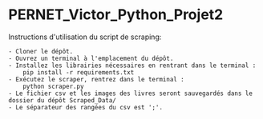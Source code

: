 # PERNET_Victor_Python_Projet2
Instructions d'utilisation du script de scraping:
    
    - Cloner le dépôt.
    - Ouvrez un terminal à l'emplacement du dépôt.
    - Installez les librairies nécessaires en rentrant dans le terminal :
        pip install -r requirements.txt
    - Exécutez le scraper, rentrez dans le terminal :
        python scraper.py
    - Le fichier csv et les images des livres seront sauvegardés dans le dossier du dépôt Scraped_Data/
    - Le séparateur des rangées du csv est ';'.
